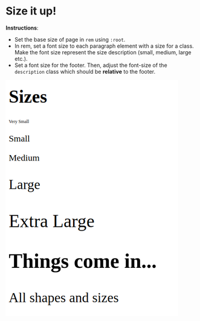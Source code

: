 # Size it up!

**Instructions**: 
* Set the base size of page in `rem` using `:root`. 
* In rem, set a font size to each paragraph element with a size for a class. Make the font size represent the size description (small, medium, large etc.).
* Set a font size for the footer. Then, adjust the font-size of the `description` class which should be **relative** to the footer.

![alt-text](./image/reference.png "Reference Image")
